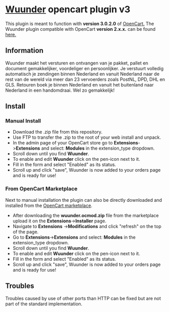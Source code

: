 # [Wuunder](https://wearewuunder.com/) opencart plugin v3

This plugin is meant to function with __version 3.0.2.0__ of [OpenCart.](https://www.opencart.com/index.php?route=common/home)
The Wuunder plugin compatible with OpenCart __version 2.x.x.__ can be found [here.](https://github.com/kabisa/wuunder-webshopplugin-opencart)

## Information ##
Wuunder maakt het versturen en ontvangen van je pakket, pallet en document gemakkelijker, voordeliger en persoonlijker. Je verstuurt volledig automatisch je zendingen binnen Nederland en vanuit Nederland naar de rest van de wereld via meer dan 23 vervoerders zoals PostNL, DPD, DHL en GLS. Retouren boek je binnen Nederland en vanuit het buitenland naar Nederland in een handomdraai. Wel zo gemakkelijk!

## Install ##
### Manual Install ###
* Download the .zip file from this repository.
* Use FTP to transfer the .zip to the root of your web install and unpack.
* In the admin page of your OpenCart store go to __Extensions__->__Extensions__ and select: __Modules__ in the extension_type dropdown.
* Scroll down until you find __Wuunder__.
* To enable and edit __Wuunder__ click on the pen-icon next to it.
* Fill in the form and select "Enabled" as its status.
* Scroll up and click "save", Wuunder is now added to your orders page and is ready for use!

### From OpenCart Marketplace ###
Next to manual installation the plugin can also be directly downloaded and installed from the [OpenCart marketplace](https://www.opencart.com/index.php?route=marketplace/extension/info&extension_id=33508&filter_search=wuunder).
* After downloading the __wuunder.ocmod.zip__ file from the marketplace upload it on the __Extensions__->__Installer__ page.
* Navigate to __Extensions__ ->__Modifications__ and click "refresh" on the top of the page.
* Go to __Extensions__->__Extensions__ and select: __Modules__ in the extension_type dropdown.
* Scroll down until you find __Wuunder__.
* To enable and edit __Wuunder__ click on the pen-icon next to it.
* Fill in the form and select "Enabled" as its status.
* Scroll up and click "save", Wuunder is now added to your orders page and is ready for use!

## Troubles ##
Troubles caused by use of other ports than HTTP can be fixed but are not part of the standard implementation.
